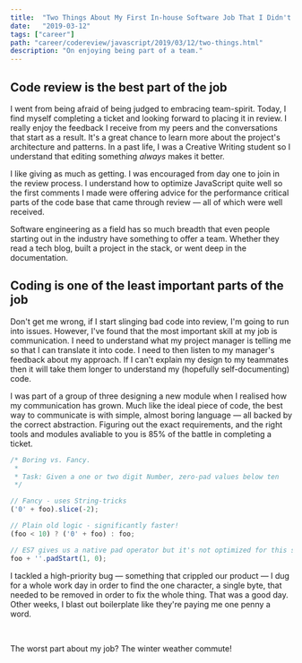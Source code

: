 ```yaml
---
title:  "Two Things About My First In-house Software Job That I Didn't See Coming"
date:   "2019-03-12"
tags: ["career"]
path: "career/codereview/javascript/2019/03/12/two-things.html"
description: "On enjoying being part of a team."
---
```


## Code review is the best part of the job

I went from being afraid of being judged to embracing team-spirit. Today, I find myself completing a ticket and looking forward to placing it in review. I really enjoy the feedback I receive from my peers and the conversations that start as a result. It's a great chance to learn more about the project's architecture and patterns. In a past life, I was a Creative Writing student so I understand that editing something *always* makes it better.

I like giving as much as getting. I was encouraged from day one to join in the review process. I understand how to optimize JavaScript quite well so the first comments I made were offering advice for the performance critical parts of the code base that came through review — all of which were well received.

Software engineering as a field has so much breadth that even people starting out in the industry have something to offer a team. Whether they read a tech blog, built a project in the stack, or went deep in the documentation.

## Coding is one of the least important parts of the job

Don't get me wrong, if I start slinging bad code into review, I'm going to run into issues. However, I've found that the most important skill at my job is communication. I need to understand what my project manager is telling me so that I can translate it into code. I need to then listen to my manager's feedback about my approach. If I can't explain my design to my teammates then it will take them longer to understand my (hopefully self-documenting) code.

I was part of a group of three designing a new module when I realised how my communication has grown. Much like the ideal piece of code, the best way to communicate is with simple, almost boring language — all backed by the correct abstraction. Figuring out the exact requirements, and the right tools and modules avaliable to you is 85% of the battle in completing a ticket.

```javascript
/* Boring vs. Fancy.
 *
 * Task: Given a one or two digit Number, zero-pad values below ten
 */

// Fancy - uses String-tricks
('0' + foo).slice(-2);

// Plain old logic - significantly faster!
(foo < 10) ? ('0' + foo) : foo;

// ES7 gives us a native pad operator but it's not optimized for this situation either
foo + ''.padStart(1, 0);
```

I tackled a high-priority bug — something that crippled our product — I dug for a whole work day in order to find the one character, a single byte, that needed to be removed in order to fix the whole thing. That was a good day. Other weeks, I blast out boilerplate like they're paying me one penny a word.

<br>

The worst part about my job? The winter weather commute!

